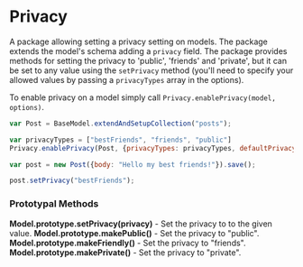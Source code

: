 # Privacy #
A package allowing setting a privacy setting on models. The package extends the model's schema adding a `privacy` field. The package provides methods for setting the privacy to 'public', 'friends' and 'private', but it can be set to any value using the `setPrivacy` method (you'll need to specify your allowed values by passing a `privacyTypes` array in the options).

To enable privacy on a model simply call `Privacy.enablePrivacy(model, options)`.

~~~~~~~~~~~~~~~~~~~~~~~~~~~~~~~~~~~~~~~~~~~~~~~~~~~~~~~~~~~~~~~~~~~~~ javascript
var Post = BaseModel.extendAndSetupCollection("posts");

var privacyTypes = ["bestFriends", "friends", "public"]
Privacy.enablePrivacy(Post, {privacyTypes: privacyTypes, defaultPrivacy: "friends"}});

var post = new Post({body: "Hello my best friends!"}).save();

post.setPrivacy("bestFriends");
~~~~~~~~~~~~~~~~~~~~~~~~~~~~~~~~~~~~~~~~~~~~~~~~~~~~~~~~~~~~~~~~~~~~~~~~~~~~~~~~

### Prototypal Methods ###
**Model.prototype.setPrivacy(privacy)** - Set the privacy to to the given value.
**Model.prototype.makePublic()** - Set the privacy to "public".
**Model.prototype.makeFriendly()** - Set the privacy to "friends".
**Model.prototype.makePrivate()** - Set the privacy to "private".



